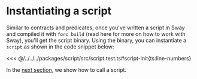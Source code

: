 <script setup>
  import { data } from '../../versions.data'
  const { forc } = data
  const url = `
    https://fuellabs.github.io/sway/v${forc}/book/introduction/index.html
  `
</script>

# Instantiating a script

Similar to contracts and predicates, once you've written a script in Sway and compiled it with `forc build` (read <a :href="url" target="_blank" rel="noreferrer">here</a> for more on how to work with Sway), you'll get the script binary. Using the binary, you can instantiate a `script` as shown in the code snippet below:

<<< @/../../../packages/script/src/script.test.ts#script-init{ts:line-numbers}

In the [next section](./calling-a-script.md), we show how to call a script.
